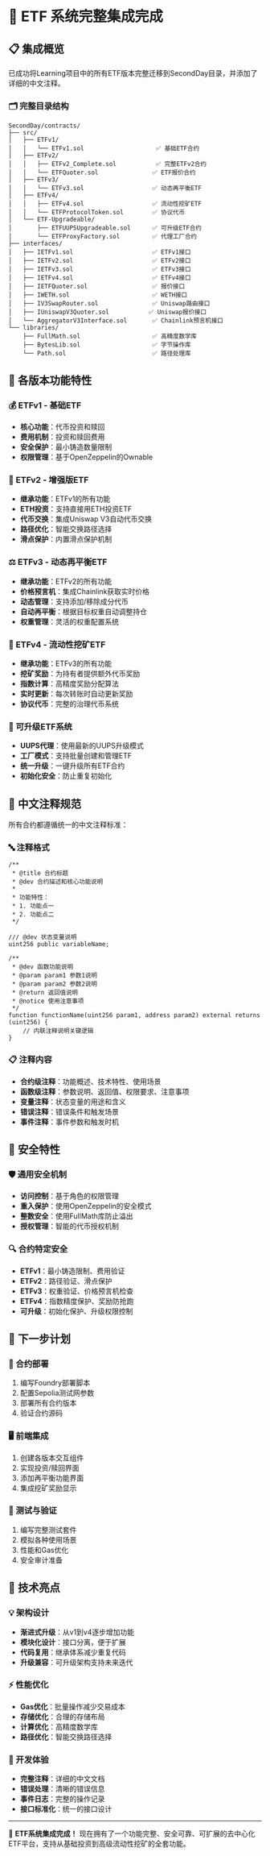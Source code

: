 # 🎉 ETF 系统完整集成完成

## 📋 集成概览

已成功将Learning项目中的所有ETF版本完整迁移到SecondDay目录，并添加了详细的中文注释。

### 🗂️ 完整目录结构

```
SecondDay/contracts/
├── src/
│   ├── ETFv1/
│   │   └── ETFv1.sol                    ✅ 基础ETF合约
│   ├── ETFv2/
│   │   ├── ETFv2_Complete.sol           ✅ 完整ETFv2合约
│   │   └── ETFQuoter.sol               ✅ ETF报价合约
│   ├── ETFv3/
│   │   └── ETFv3.sol                   ✅ 动态再平衡ETF
│   ├── ETFv4/
│   │   ├── ETFv4.sol                   ✅ 流动性挖矿ETF
│   │   └── ETFProtocolToken.sol        ✅ 协议代币
│   └── ETF-Upgradeable/
│       ├── ETFUUPSUpgradeable.sol      ✅ 可升级ETF合约
│       └── ETFProxyFactory.sol         ✅ 代理工厂合约
├── interfaces/
│   ├── IETFv1.sol                      ✅ ETFv1接口
│   ├── IETFv2.sol                      ✅ ETFv2接口
│   ├── IETFv3.sol                      ✅ ETFv3接口
│   ├── IETFv4.sol                      ✅ ETFv4接口
│   ├── IETFQuoter.sol                  ✅ 报价接口
│   ├── IWETH.sol                       ✅ WETH接口
│   ├── IV3SwapRouter.sol               ✅ Uniswap路由接口
│   ├── IUniswapV3Quoter.sol           ✅ Uniswap报价接口
│   └── AggregatorV3Interface.sol       ✅ Chainlink预言机接口
└── libraries/
    ├── FullMath.sol                    ✅ 高精度数学库
    ├── BytesLib.sol                    ✅ 字节操作库
    └── Path.sol                        ✅ 路径处理库
```

## 🚀 各版本功能特性

### 💰 ETFv1 - 基础ETF
- **核心功能**：代币投资和赎回
- **费用机制**：投资和赎回费用
- **安全保护**：最小铸造数量限制
- **权限管理**：基于OpenZeppelin的Ownable

### 🔄 ETFv2 - 增强版ETF
- **继承功能**：ETFv1的所有功能
- **ETH投资**：支持直接用ETH投资ETF
- **代币交换**：集成Uniswap V3自动代币交换
- **路径优化**：智能交换路径选择
- **滑点保护**：内置滑点保护机制

### ⚖️ ETFv3 - 动态再平衡ETF
- **继承功能**：ETFv2的所有功能
- **价格预言机**：集成Chainlink获取实时价格
- **动态管理**：支持添加/移除成分代币
- **自动再平衡**：根据目标权重自动调整持仓
- **权重管理**：灵活的权重配置系统

### 🎁 ETFv4 - 流动性挖矿ETF
- **继承功能**：ETFv3的所有功能
- **挖矿奖励**：为持有者提供额外代币奖励
- **指数计算**：高精度奖励分配算法
- **实时更新**：每次转账时自动更新奖励
- **协议代币**：完整的治理代币系统

### 🔧 可升级ETF系统
- **UUPS代理**：使用最新的UUPS升级模式
- **工厂模式**：支持批量创建和管理ETF
- **统一升级**：一键升级所有ETF合约
- **初始化安全**：防止重复初始化

## 📝 中文注释规范

所有合约都遵循统一的中文注释标准：

### 🔤 注释格式
```solidity
/**
 * @title 合约标题
 * @dev 合约描述和核心功能说明
 * 
 * 功能特性：
 * 1. 功能点一
 * 2. 功能点二
 */

/// @dev 状态变量说明
uint256 public variableName;

/**
 * @dev 函数功能说明
 * @param param1 参数1说明
 * @param param2 参数2说明
 * @return 返回值说明
 * @notice 使用注意事项
 */
function functionName(uint256 param1, address param2) external returns (uint256) {
    // 内联注释说明关键逻辑
}
```

### 📋 注释内容
- **合约级注释**：功能概述、技术特性、使用场景
- **函数级注释**：参数说明、返回值、权限要求、注意事项  
- **变量注释**：状态变量的用途和含义
- **错误注释**：错误条件和触发场景
- **事件注释**：事件参数和触发时机

## 🔐 安全特性

### 🛡️ 通用安全机制
- **访问控制**：基于角色的权限管理
- **重入保护**：使用OpenZeppelin的安全模式
- **整数安全**：使用FullMath库防止溢出
- **授权管理**：智能的代币授权机制

### 🔍 合约特定安全
- **ETFv1**：最小铸造限制、费用验证
- **ETFv2**：路径验证、滑点保护
- **ETFv3**：权重验证、价格预言机检查
- **ETFv4**：指数精度保护、奖励防抢跑
- **可升级**：初始化保护、升级权限控制

## 🎯 下一步计划

### 📜 合约部署
1. 编写Foundry部署脚本
2. 配置Sepolia测试网参数
3. 部署所有合约版本
4. 验证合约源码

### 🖥️ 前端集成
1. 创建各版本交互组件
2. 实现投资/赎回界面
3. 添加再平衡功能界面
4. 集成挖矿奖励显示

### 🧪 测试与验证
1. 编写完整测试套件
2. 模拟各种使用场景
3. 性能和Gas优化
4. 安全审计准备

## 🌟 技术亮点

### 💡 架构设计
- **渐进式升级**：从v1到v4逐步增加功能
- **模块化设计**：接口分离，便于扩展
- **代码复用**：继承体系减少重复代码
- **升级兼容**：可升级架构支持未来迭代

### ⚡ 性能优化
- **Gas优化**：批量操作减少交易成本
- **存储优化**：合理的存储布局
- **计算优化**：高精度数学库
- **路径优化**：智能交换路径选择

### 🔧 开发体验
- **完整注释**：详细的中文文档
- **错误处理**：清晰的错误信息
- **事件日志**：完整的操作记录
- **接口标准化**：统一的接口设计

---

🎊 **ETF系统集成完成！** 现在拥有了一个功能完整、安全可靠、可扩展的去中心化ETF平台，支持从基础投资到高级流动性挖矿的全套功能。